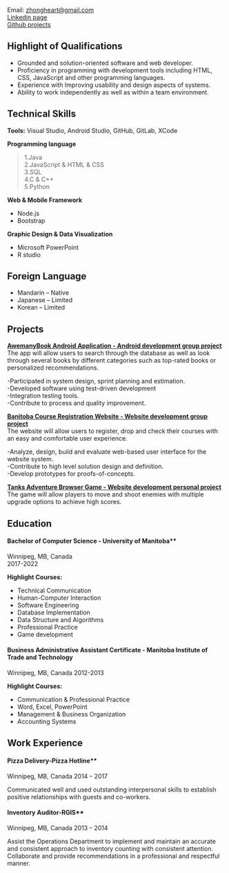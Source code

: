 Email: zhongheart@gmail.com  
[Linkedin page](https://https://www.linkedin.com/in/zhong01/)  
[Github projects](https://github.com/zhong-arch/My-Projects)

## Highlight of Qualifications
- Grounded and solution-oriented software and web developer.   
- Proficiency in programming with development tools including HTML, CSS, JavaScript and other programming languages.    
- Experience with Improving usability and design aspects of systems.   
- Ability to work independently as well as within a team environment.

## Technical Skills
**Tools:**
Visual Studio, Android Studio, GitHub, GitLab, XCode

**Programming language**
>1.Java  
2.JavaScript & HTML & CSS  
3.SQL  
4.C & C++   
5.Python

**Web & Mobile Framework**
- Node.js
- Bootstrap

**Graphic Design & Data Visualization**
- Microsoft PowerPoint
- R studio

## Foreign Language  
- Mandarin – Native  
- Japanese – Limited  
- Korean – Limited  

## Projects
**[AwemanyBook Android Application - Android development group project](https://github.com/zhong-arch/My-Projects/tree/main/Book%20info%20Android%20APP)**  
The app will allow users to search through the database as well as look through several books by different categories such as top-rated books or personalized recommendations.

-Participated in system design, sprint planning and estimation.   
-Developed software using test-driven development  
-Integration testing tools.  
-Contribute to process and quality improvement.  

**[Banitoba Course Registration Website - Website development group project](https://github.com/zhong-arch/My-Projects/tree/main/Course%20registration%20website)**  
The website will allow users to register, drop and check their courses with an easy and comfortable user experience.

-Analyze, design, build and evaluate web-based user interface for the website system.  
-Contribute to high level solution design and definition.  
-Develop prototypes for proofs-of-concepts.

**[Tanks Adventure Browser Game - Website development personal project](https://github.com/zhong-arch/My-Projects/tree/main/Tanks%20Browser%20Game)**   
The game will allow players to move and shoot enemies with multiple upgrade options to achieve high scores.

## Education
#### Bachelor of Computer Science - University of Manitoba**  
Winnipeg, MB, Canada  
2017-2022

**Highlight Courses:**  
- Technical Communication
- Human-Computer Interaction
- Software Engineering
- Database Implementation
- Data Structure and Algorithms 
- Professional Practice
- Game development

#### Business Administrative Assistant Certificate - Manitoba Institute of Trade and Technology  
Winnipeg, MB, Canada 
2012-2013

**Highlight Courses:**  
- Communication & Professional Practice 
- Word, Excel, PowerPoint
- Management & Business Organization 
- Accounting Systems

## Work Experience
#### Pizza Delivery-Pizza Hotline**  
Winnipeg, MB, Canada
2014 – 2017

Communicated well and used outstanding interpersonal skills to establish positive relationships with guests and co-workers.

#### Inventory Auditor-RGIS**  
Winnipeg, MB, Canada
2013 – 2014

Assist the Operations Department to implement and maintain an accurate and consistent approach to inventory counting with consistent attention. Collaborate and provide recommendations in a professional and respectful manner.
